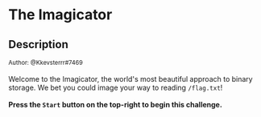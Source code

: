 # The Imagicator

## Description

<small>Author: @Kkevsterrr#7469</small><br><br>Welcome to the Imagicator, the world's most beautiful approach to binary storage. We bet you could image your way to reading <code>/flag.txt</code>! <br> <br> <b>Press the <code>Start</code> button on the top-right to begin this challenge.</b>


